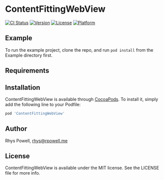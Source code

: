 # ContentFittingWebView

[![CI Status](https://img.shields.io/travis/Bilue/ContentFittingWebView.svg?style=flat)](https://travis-ci.org/Bilue/ContentFittingWebView)
[![Version](https://img.shields.io/cocoapods/v/ContentFittingWebView.svg?style=flat)](https://cocoapods.org/pods/ContentFittingWebView)
[![License](https://img.shields.io/cocoapods/l/ContentFittingWebView.svg?style=flat)](https://cocoapods.org/pods/ContentFittingWebView)
[![Platform](https://img.shields.io/cocoapods/p/ContentFittingWebView.svg?style=flat)](https://cocoapods.org/pods/ContentFittingWebView)

## Example

To run the example project, clone the repo, and run `pod install` from the Example directory first.

## Requirements

## Installation

ContentFittingWebView is available through [CocoaPods](https://cocoapods.org). To install
it, simply add the following line to your Podfile:

```ruby
pod 'ContentFittingWebView'
```

## Author

Rhys Powell, rhys@rpowell.me

## License

ContentFittingWebView is available under the MIT license. See the LICENSE file for more info.
